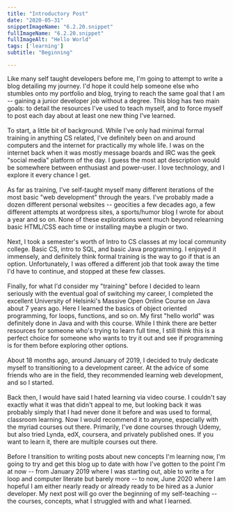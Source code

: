 ```yaml
---
title: "Introductory Post"
date: "2020-05-31"
snippetImageName: "6.2.20.snippet"
fullImageName: "6.2.20.snippet"
fullImageAlt: "Hello World"
tags: ['learning']
subtitle: "Beginning"

---
```



Like many self taught developers before me, I'm going to attempt to write a blog detailing my journey.  I'd hope it could help someone else who stumbles onto my portfolio and blog, trying to reach the same goal that I am -- gaining a junior developer job without a degree.  This blog has two main goals: to detail the resources I've used to teach myself, and to force myself to post each day about at least one new thing I've learned. 
<br>
<br>
To start, a little bit of background.  While I've only had minimal formal training in anything CS related, I've definitely been on and around computers and the internet for practically my whole life.  I was on the internet back when it was mostly message boards and IRC was the geek "social media" platform of the day.  I guess the most apt description would be somewhere between enthusiast and power-user.  I love technology, and I explore it every chance I get.
<br>
<br>
As far as training, I've self-taught myself many different iterations of the most basic "web development" through the years.  I've probably made a dozen different personal websites -- geocities a few decades ago, a few different attempts at wordpress sites, a sports/humor blog I wrote for about a year and so on.  None of these explorations went much beyond relearning basic HTML/CSS each time or installing maybe a plugin or two.
<br>
<br>
Next, I took a semester's worth of Intro to CS classes at my local community college.  Basic CS, intro to SQL, and basic Java programming. I enjoyed it immensely, and definitely think formal training is the way to go if that is an option.  Unfortunately, I was offered a different job that took away the time I'd have to continue, and stopped at these few classes.
<br>
<br>
Finally, for what I'd consider my "training" before I decided to learn seriously with the eventual goal of switching my career, I completed the excellent University of Helsinki's Massive Open Online Course on Java about 7 years ago.  Here I learned the basics of object oriented programming, for loops, functions, and so on.  My first "hello world" was definitely done in Java and with this course. While I think there are better resources for someone who's trying to learn full time, I still think this is a perfect choice for someone who wants to try it out and see if programming is for them before exploring other options.
<br>
<br>
About 18 months ago, around January of 2019, I decided to truly dedicate myself to transitioning to a development career.  At the advice of some friends who are in the field, they recommended learning web development, and so I started.
<br>
<br>
Back then, I would have said I hated learning via video course.  I couldn't say exactly what it was that didn't appeal to me, but looking back it was probably simply that I had never done it before and was used to formal, classroom learning.  Now I would recommend it to anyone, especially with the myriad courses out there.  Primarily, I've done courses through Udemy, but also tried Lynda, edX, coursera, and privately published ones.  If you want to learn it, there are multiple courses out there.
<br>
<br>
Before I transition to writing posts about new concepts I'm learning now, I'm going to try and get this blog up to date with how I've gotten to the point I'm at now -- from January 2019 where I was starting out, able to write a for loop and computer literate but barely more -- to now, June 2020 where I am hopeful I am either nearly ready or already ready to be hired as a Junior developer.  My next post will go over the beginning of my self-teaching -- the courses, concepts, what I struggled with and what I learned.